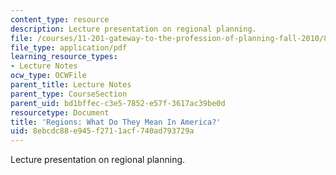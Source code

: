 ```yaml
---
content_type: resource
description: Lecture presentation on regional planning.
file: /courses/11-201-gateway-to-the-profession-of-planning-fall-2010/8ebcdc88e945f2711acf740ad793729a_MIT11_201F10_ses5_slides.pdf
file_type: application/pdf
learning_resource_types:
- Lecture Notes
ocw_type: OCWFile
parent_title: Lecture Notes
parent_type: CourseSection
parent_uid: bd1bffec-c3e5-7852-e57f-3617ac39be0d
resourcetype: Document
title: 'Regions: What Do They Mean In America?'
uid: 8ebcdc88-e945-f271-1acf-740ad793729a
---
```

Lecture presentation on regional planning.

